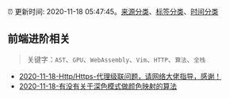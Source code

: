:alarm_clock: 更新时间: 2020-11-18 05:47:45。[来源分类](../README.md)、[标签分类](../TAGS.md)、[时间分类](../TIMELINE.md)

## 前端进阶相关


> 关键字：`AST`、`GPU`、`WebAssembly`、`Vim`、`HTTP`、`算法`、`全栈`



- [2020-11-18-Http/Https-代理级联问题，请网络大佬指导，感谢！](https://www.v2ex.com/t/726667) 
- [2020-11-18-有没有关于深色模式做颜色映射的算法](https://www.v2ex.com/t/726645) 